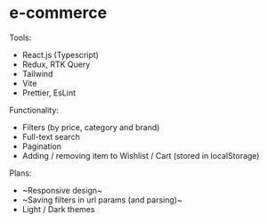 # e-commerce

Tools:
- React.js (Typescript)
- Redux, RTK Query
- Tailwind
- Vite
- Prettier, EsLint

Functionality:
- Filters (by price, category and brand)
- Full-text search
- Pagination
- Adding / removing item to Wishlist / Cart (stored in localStorage)

Plans: 
- ~Responsive design~
- ~Saving filters in url params (and parsing)~
- Light / Dark themes
